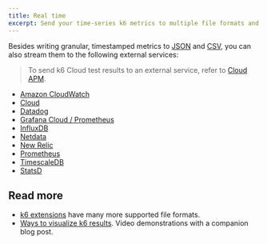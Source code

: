 ```yaml
---
title: Real time
excerpt: Send your time-series k6 metrics to multiple file formats and services
---
```


Besides writing granular, timestamped metrics to [JSON](../end-of-test/json) and [CSV](../end-of-test/json), you can also stream them to the following external services:

<Blockquote mod="note" title="This list applies to tests on your machine">

To send k6 Cloud test results to an external service, refer to
[Cloud APM](http://localhost:8000/cloud/integrations/cloud-apm/).

</Blockquote>

<Glossary>

- [Amazon CloudWatch](/results-output/real-time/amazon-cloudwatch)
- [Cloud](/results-output/real-time/cloud)
- [Datadog](/results-output/real-time/datadog)
- [Grafana Cloud / Prometheus](/results-output/real-time/grafana-cloud)
- [InfluxDB](/results-output/real-time/influxdb-+-grafana)
- [Netdata](/results-output/real-time/netdata)
- [New Relic](/results-output/real-time/new-relic)
- [Prometheus](/results-output/real-time/prometheus)
- [TimescaleDB](/results-output/real-time/timescaledb)
- [StatsD](/results-output/real-time/statsd)

</Glossary>


## Read more

- [k6 extensions](/extensions) have many more supported file formats.
- [Ways to visualize k6 results](https://k6.io/blog/ways-to-visualize-k6-results/). Video demonstrations with a companion blog post.


